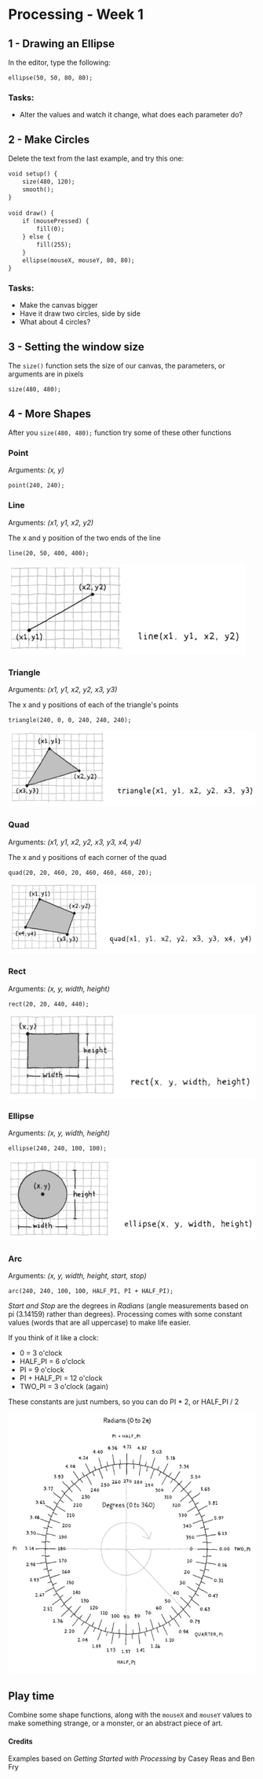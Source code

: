 # Processing - Week 1


## 1 - Drawing an Ellipse

In the editor, type the following:

    ellipse(50, 50, 80, 80);

### Tasks:

* Alter the values and watch it change, what does each parameter do?

## 2 - Make Circles

Delete the text from the last example, and try this one:

    void setup() {
        size(480, 120);
        smooth();
    }

    void draw() {
        if (mousePressed) {
            fill(0);
        } else {
            fill(255);
        }
        ellipse(mouseX, mouseY, 80, 80);
    }

### Tasks:

* Make the canvas bigger
* Have it draw two circles, side by side
* What about 4 circles?

## 3 - Setting the window size

The `size()` function sets the size of our canvas, the parameters, or arguments are in pixels

    size(480, 480);

## 4 - More Shapes

After you `size(480, 480);` function try some of these other functions

### Point

Arguments: *(x, y)*

    point(240, 240);

### Line

Arguments: *(x1, y1, x2, y2)*

The x and y position of the two ends of the line

    line(20, 50, 400, 400);

![line](/worksheets/01/images/line.png)

### Triangle

Arguments: *(x1, y1, x2, y2, x3, y3)*

The x and y positions of each of the triangle's points

    triangle(240, 0, 0, 240, 240, 240);

![triangle](/worksheets/01/images/triangle.png)

### Quad

Arguments: *(x1, y1, x2, y2, x3, y3, x4, y4)*

The x and y positions of each corner of the quad

    quad(20, 20, 460, 20, 460, 460, 460, 20);

![quad](/worksheets/01/images/quad.png)

### Rect

Arguments: *(x, y, width, height)*

    rect(20, 20, 440, 440);

![rect](/worksheets/01/images/rect.png)

### Ellipse

Arguments: *(x, y, width, height)*

    ellipse(240, 240, 100, 100);

![ellipse](/worksheets/01/images/ellipse.png)

### Arc

Arguments: *(x, y, width, height, start, stop)*

    arc(240, 240, 100, 100, HALF_PI, PI + HALF_PI);

*Start and Stop* are the degrees in *Radians* (angle measurements based on pi (3.14159) rather than degrees). Processing comes with some constant values (words that are all uppercase) to make life easier.

If you think of it like a clock:

- 0 = 3 o'clock
- HALF_PI = 6 o'clock
- PI = 9 o'clock
- PI + HALF_PI = 12 o'clock
- TWO_PI = 3 o'clock (again)

These constants are just numbers, so you can do PI * 2, or HALF_PI / 2

![Radians](/worksheets/01/images/radians.png)

## Play time

Combine some shape functions, along with the `mouseX` and `mouseY` values to make something strange, or a monster, or an abstract piece of art.

#### Credits

Examples based on *Getting Started with Processing* by Casey Reas and Ben Fry